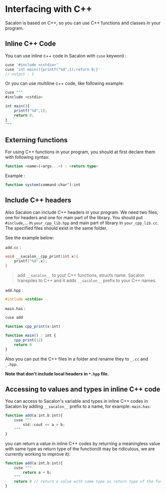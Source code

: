 # Interfacing with C++
Sacalon is based on C++, so you can use C++ functions and classes in your program.

## Inline C++ Code
You can use inline c++ code in Sacalon with `cuse` keyword :
```typescript
cuse '#include <cstdio>'
cuse 'int main(){printf("%d",1);return 0;}'
// output : 1
```

Or you can use multiline c++ code, like following example:
```typescript
cuse """
#include <cstdio>

int main(){
    printf("%d",1);
    return 0;
}
"""
```

## Externing functions
For using C++ functions in your program, you should at first declare them with following syntax:
```typescript
function <name>(<args...>) : <return type>
```
Example :
```typescript
function system(command:char^):int
```

## Include C++ headers
Also Sacalon can include C++ headers in your program.
We need two files, one for headers and one for main part of the library. You should put `#include`,... in `your_cpp_lib.hpp` and main part of library in `your_cpp_lib.cc`. The specified files should exist in the same folder.

See the example below:

`add.cc` :
```cpp
void __sacalon__cpp_print(int x){
    printf("%d",x);
}
```
> add `__sacalon__` to your C++ functions, structs name. Sacalon transpiles to C++ and it adds `__sacalon__` prefix to your C++ names.

`add.hpp` :
```cpp
#include <cstdio>
```

`main.has` :
```typescript
cuse add 

function cpp_print(x:int)

function main() : int {
    cpp_print(12)
    return 0
}
```

Also you can put the C++ files in a folder and rename they to `_.cc` and `_.hpp`.

**Note that don't include local headers in `*.hpp` file.**

## Accessing to values and types in inline C++ code
You can access to Sacalon's variable and types in inline C++ codes in Sacalon by adding `__sacalon__` prefix to a name, for example:
`main.has`:
```typescript
function add(a:int,b:int){
    cuse """
        std::cout << a + b;
    """
}
```

you can return a value in inline C++ codes by returning a meaningless value with same type as return type of the function(it may be ridiculous, we are currently working to improve it):
```typescript
function add(a:int,b:int){
    cuse """
        return a + b;
    """
    return 0 // return a value with same type as return type of the function
}
```